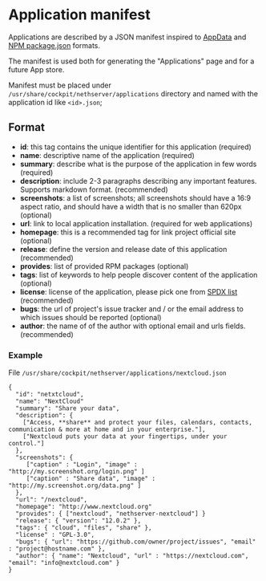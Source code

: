 # Application manifest

Applications are described by a JSON manifest inspired to [AppData](https://www.freedesktop.org/software/appstream/docs/chap-Quickstart.html)
and [NPM package.json](https://docs.npmjs.com/files/package.json) formats.

The manifest is used both for generating the "Applications" page and for a future App store.

Manifest must be placed under `/usr/share/cockpit/nethserver/applications` directory and named with the application id like `<id>.json`;

## Format

- **id**: this tag contains the unique identifier for this application (required)
- **name**: descriptive name of the application (required)
- **summary**: describe what is the purpose of the application in few words (required)
- **description**: include 2-3 paragraphs describing any important features. Supports markdown format. (recommended)
- **screenshots**: a list of screenshots; all screenshots should have a 16:9 aspect ratio, and should have a width that is no smaller than 620px (optional)
- **url**: link to local application installation. (required for web applications)
- **homepage**: this is a recommended tag for link project official site (optional)
- **release**: define the version and release date of this application (recommended)
- **provides**: list of provided RPM packages (optional)
- **tags**: list of keywords to help people discover content of the application (optional)
- **license**: license of the application, please pick one from [SPDX list](https://spdx.org/licenses/) (recommended)
- **bugs**: the url of project's issue tracker and / or the email address to which issues should be reported (optional)
- **author**: the name of of the author with optional email and urls fields. (recommended)

### Example

File  `/usr/share/cockpit/nethserver/applications/nextcloud.json`
```
{
  "id": "netxtcloud",
  "name": "NextCloud"
  "summary": "Share your data",
  "description": { 
    ["Access, **share** and protect your files, calendars, contacts, communication & more at home and in your enterprise."],
    ["Nextcloud puts your data at your fingertips, under your control."]
  },
  "screenshots": { 
     ["caption" : "Login", "image" : "http://my.screenshot.org/login.png" ] 
     ["caption" : "Share data", "image" : "http://my.screenshot.org/data.png" ] 
  },
  "url": "/nextcloud",
  "homepage": "http://www.nextcloud.org"
  "provides": { ["nextcloud", "nethserver-nextcloud"] }
  "release": { "version": "12.0.2" },
  "tags": { "cloud", "files", "share" },
  "license" : "GPL-3.0",
  "bugs": { "url": "https://github.com/owner/project/issues", "email" : "project@hostname.com" },
  "author": { "name": "Nextcloud", "url" : "https://nextcloud.com", "email": "info@nextcloud.com" }
}
```

